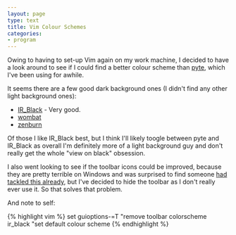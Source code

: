 ```yaml
---
layout: page
type: text
title: Vim Colour Schemes
categories: 
- program
---
```

Owing to having to set-up Vim again on my work machine, I decided to have a look around to see if I could find a better colour scheme than [pyte](http://www.vim.org/scripts/script.php?script_id=1492), which I've been using for awhile.

It seems there are a few good dark background ones (I didn't find any other light background ones):

* [IR_Black](http://blog.infinitered.com/entries/show/8) - Very good.
* [wombat](http://dengmao.wordpress.com/2007/01/22/vim-color-scheme-wombat/)
* [zenburn](http://slinky.imukuppi.org/zenburnpage/)

Of those I like IR_Black best, but I think I'll likely toogle between pyte and IR_Black as overall I'm definitely more of a light background guy and don't really get the whole "view on black" obsession.

I also went looking to see if the toolbar icons could be improved, because they are pretty terrible on Windows and was surprised to find someone [had tackled this already](http://zaaghad.blogspot.com/2009/10/nice-gvim-toolbar-icons-for-windows.html), but I've decided to hide the toolbar as I don't really ever use it. So that solves that problem.

And note to self:

{% highlight vim %}
set guioptions-=T  "remove toolbar
colorscheme ir_black "set default colour scheme
{% endhighlight %}
